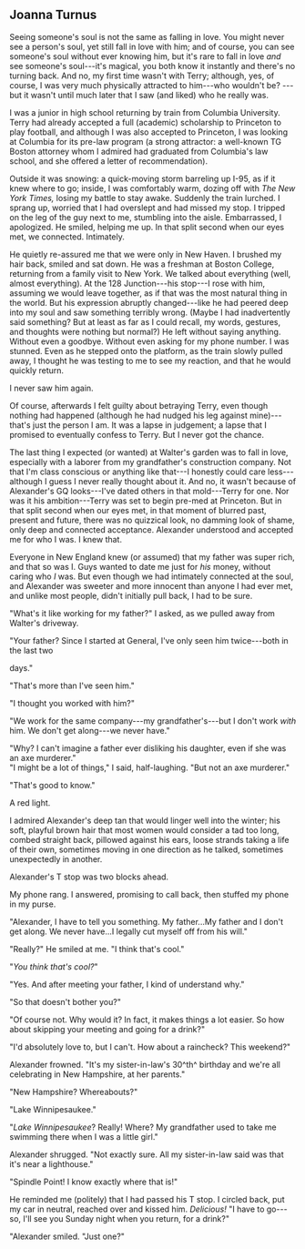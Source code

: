 ## Joanna Turnus

Seeing someone's soul is not the same as falling in love. You might
never see a person's soul, yet still fall in love with him; and of
course, you can see someone's soul without ever knowing him, but it's
rare to fall in love *and* see someone's soul---it's magical, you both
know it instantly and there's no turning back. And no, my first time
wasn't with Terry; although, yes, of course, I was very much physically
attracted to him---who wouldn't be? ---but it wasn't until much later
that I saw (and liked) who he really was.

I was a junior in high school returning by train from Columbia
University. Terry had already accepted a full (academic) scholarship to
Princeton to play football, and although I was also accepted to
Princeton, I was looking at Columbia for its pre-law program (a strong
attractor: a well-known TG Boston attorney whom I admired had graduated
from Columbia's law school, and she offered a letter of recommendation).

Outside it was snowing: a quick-moving storm barreling up I-95, as if it
knew where to go; inside, I was comfortably warm, dozing off with *The
New York Times,* losing my battle to stay awake. Suddenly the train
lurched. I sprang up, worried that I had overslept and had missed my
stop. I tripped on the leg of the guy next to me, stumbling into the
aisle. Embarrassed, I apologized. He smiled, helping me up. In that
split second when our eyes met, we connected. Intimately.

He quietly re-assured me that we were only in New Haven. I brushed my
hair back, smiled and sat down. He was a freshman at Boston College,
returning from a family visit to New York. We talked about everything
(well, almost everything). At the 128 Junction---his stop---I rose with
him, assuming we would leave together, as if that was the most natural
thing in the world. But his expression abruptly changed---like he had
peered deep into my soul and saw something terribly wrong. (Maybe I had
inadvertently said something? But at least as far as I could recall, my
words, gestures, and thoughts were nothing but normal?) He left without
saying anything. Without even a goodbye. Without even asking for my
phone number. I was stunned. Even as he stepped onto the platform, as
the train slowly pulled away, I thought he was testing to me to see my
reaction, and that he would quickly return.

I never saw him again.

Of course, afterwards I felt guilty about betraying Terry, even though
nothing had happened (although he had nudged his leg against
mine)---that's just the person I am. It was a lapse in judgement; a
lapse that I promised to eventually confess to Terry. But I never got
the chance.

The last thing I expected (or wanted) at Walter's garden was to fall in
love, especially with a laborer from my grandfather's construction
company. Not that I'm class conscious or anything like that---I honestly
could care less---although I guess I never really thought about it. And
no, it wasn't because of Alexander's GQ looks---I've dated others in
that mold---Terry for one. Nor was it his ambition---Terry was set to
begin pre-med at Princeton. But in that split second when our eyes met,
in that moment of blurred past, present and future, there was no
quizzical look, no damming look of shame, only deep and connected
acceptance. Alexander understood and accepted me for who I was. I knew
that.

Everyone in New England knew (or assumed) that my father was super rich,
and that so was I. Guys wanted to date me just for *his* money, without
caring who *I* was. But even though we had intimately connected at the
soul, and Alexander was sweeter and more innocent than anyone I had ever
met, and unlike most people, didn't initially pull back, I had to be
sure.

"What's it like working for my father?" I asked, as we pulled away from
Walter's driveway.

"Your father? Since I started at General, I've only seen him
twice---both in the last two

days."

"That's more than I've seen him."

"I thought you worked with him?"

"We work for the same company---my grandfather's---but I don't work
*with* him. We don't get along---we never have."

"Why? I can't imagine a father ever disliking his daughter, even if she
was an axe murderer."\
"I might be a lot of things," I said, half-laughing. "But not an axe
murderer."

"That's good to know."

A red light.

I admired Alexander's deep tan that would linger well into the winter;
his soft, playful brown hair that most women would consider a tad too
long, combed straight back, pillowed against his ears, loose strands
taking a life of their own, sometimes moving in one direction as he
talked, sometimes unexpectedly in another.

Alexander's T stop was two blocks ahead.

My phone rang. I answered, promising to call back, then stuffed my phone
in my purse.

"Alexander, I have to tell you something. My father...My father and I
don't get along. We never have...I legally cut myself off from his
will."

"Really?" He smiled at me. "I think that's cool."

"*You think* *that's* *cool?*"

"Yes. And after meeting your father, I kind of understand why."

"So that doesn't bother you?"

"Of course not. Why would it? In fact, it makes things a lot easier. So
how about skipping your meeting and going for a drink?"

"I'd absolutely love to, but I can't. How about a raincheck? This
weekend?"

Alexander frowned. "It's my sister-in-law's 30^th^ birthday and we're
all celebrating in New Hampshire, at her parents."

"New Hampshire? Whereabouts?"

"Lake Winnipesaukee."

"*Lake Winnipesaukee*? Really! Where? My grandfather used to take me
swimming there when I was a little girl."

Alexander shrugged. "Not exactly sure. All my sister-in-law said was
that it's near a lighthouse."

"Spindle Point! I know exactly where that is!"

He reminded me (politely) that I had passed his T stop. I circled back,
put my car in neutral, reached over and kissed him. *Delicious!* "I have
to go---so, I'll see you Sunday night when you return, for a drink?"

"Alexander smiled. "Just one?"